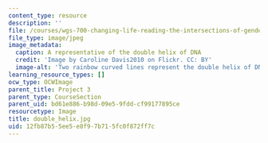 ```yaml
---
content_type: resource
description: ''
file: /courses/wgs-700-changing-life-reading-the-intersections-of-gender-race-biology-and-literature-spring-2017/12fb87b55ee5e8f97b715fc0f872ff7c_double_helix.jpg
file_type: image/jpeg
image_metadata:
  caption: A representative of the double helix of DNA
  credit: 'Image by Caroline Davis2010 on Flickr. CC: BY'
  image-alt: 'Two rainbow curved lines represent the double helix of DNA. '
learning_resource_types: []
ocw_type: OCWImage
parent_title: Project 3
parent_type: CourseSection
parent_uid: bd61e886-b98d-09e5-9fdd-cf99177895ce
resourcetype: Image
title: double_helix.jpg
uid: 12fb87b5-5ee5-e8f9-7b71-5fc0f872ff7c
---
```

